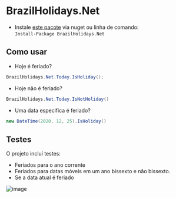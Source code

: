 # BrazilHolidays.Net

 - Instale [este pacote](https://www.nuget.org/packages/BrazilHolidays.Net) via nuget ou linha de comando:<br/>
`Install-Package BrazilHolidays.Net`

## Como usar

 - Hoje é feriado?
```csharp 
BrazilHolidays.Net.Today.IsHoliday(); 
```

- Hoje não é feriado?
```csharp 
BrazilHolidays.Net.Today.IsNotHoliday()
```

- Uma data especifica é feriado?
```csharp  
new DateTime(2020, 12, 25).IsHoliday()
```

## Testes
O projeto incluí testes:
- Feriados para o ano corrente
- Feriados para datas móveis em um ano bissexto e não bissexto.
- Se a data atual é feriado

![image](https://user-images.githubusercontent.com/5353685/97025524-9193e600-152e-11eb-9077-f873e472c43f.png)
